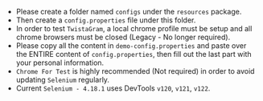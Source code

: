- Please create a folder named `configs` under the `resources` package.
- Then create a `config.properties` file under this folder.
- In order to test `TwistaGram`, a local chrome profile must be setup and all chrome browsers must be closed (Legacy - No longer required).
- Please copy all the content in `demo-config.properties` and paste over the ENTIRE	content of `config.properties`, then fill out the last part with your personal information.
- `Chrome For Test` is highly recommended (Not required) in order to avoid updating `Selenium` regularly. 
- Current `Selenium - 4.18.1` uses DevTools `v120`, `v121`, `v122`.
